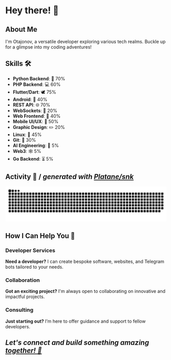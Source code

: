 # Hey there! 👋

## About Me
I'm Otajonov, a versatile developer exploring various tech realms. Buckle up for a glimpse into my coding adventures!

## Skills 🛠️

- **Python Backend**: 🐍 70%
- **PHP Backend**: 💻 60%
- **Flutter/Dart**: 🕊 75%
- **Android**: 📲 40%
- **REST API**: 🌐 70%
- **WebSockets**: 💬 20%
- **Web Frontend**: 🎨 40%
- **Mobile UI/UX**: 📱 50%
- **Graphic Design**: ✏️ 20%
- **Linux**: 🐧 45%
- **Git**: 🔧 30%
- **AI Engineering**: 🤖 5%
- **Web3**: 🕸 5%
- **Go Backend**: ⏳ 5%

## Activity 📆 / _generated with [Platane/snk](https://github.com/Platane/snk)_
<picture>
  <source media="(prefers-color-scheme: dark)" srcset="https://raw.githubusercontent.com/Otajonov/Otajonov/output/github-contribution-grid-snake-dark.svg">
  <source media="(prefers-color-scheme: light)" srcset="https://raw.githubusercontent.com/Otajonov/Otajonov/output/github-contribution-grid-snake.svg">
  <img alt="github contribution grid snake animation" src="https://raw.githubusercontent.com/Otajonov/Otajonov/output/github-contribution-grid-snake.svg">
</picture>


## How I Can Help You 🤝

### Developer Services
**Need a developer?** I can create bespoke software, websites, and Telegram bots tailored to your needs.

### Collaboration
**Got an exciting project?** I'm always open to collaborating on innovative and impactful projects.

### Consulting
**Just starting out?** I’m here to offer guidance and support to fellow developers.

## _Let's connect and build something amazing [together! 🚀](https://t.me/RozmatOtajonov)_
